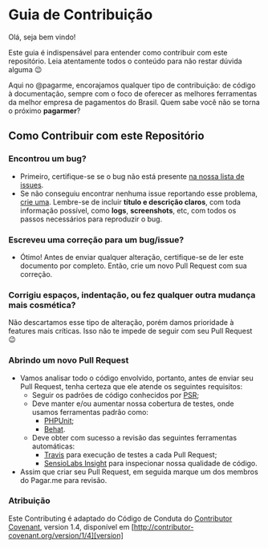 # Guia de Contribuição

Olá, seja bem vindo!

Este guia é indispensável para entender como contribuir com este repositório. Leia atentamente todos o conteúdo para não restar dúvida alguma :wink:

Aqui no @pagarme, encorajamos qualquer tipo de contribuição: de código à documentação, sempre com o foco de oferecer as melhores ferramentas da melhor empresa de pagamentos do Brasil. Quem sabe você não se torna o próximo **pagarmer**?


## Como Contribuir com este Repositório

### Encontrou um bug?

- Primeiro, certifique-se se o bug não está presente [na nossa lista de issues](/issues).
- Se não conseguiu encontrar nenhuma issue reportando esse problema, [crie uma](/issues/new). Lembre-se de incluir **título e descrição claros**, com toda informação possível, como **logs**, **screenshots**, etc, com todos os passos necessários para reproduzir o bug.

### Escreveu uma correção para um bug/issue?

- Ótimo! Antes de enviar qualquer alteração, certifique-se de ler este documento por completo. Então, crie um novo Pull Request com sua correção.

### Corrigiu espaços, indentação, ou fez qualquer outra mudança mais cosmética?

Não descartamos esse tipo de alteração, porém damos prioridade à features mais críticas. Isso não te impede de seguir com seu Pull Request :wink:


### Abrindo um novo Pull Request

- Vamos analisar todo o código envolvido, portanto, antes de enviar seu Pull Request, tenha certeza que ele atende os seguintes requisitos:
    - Seguir os padrões de código conhecidos por [PSR](http://www.php-fig.org/psr/);
    - Deve manter e/ou aumentar nossa cobertura de testes, onde usamos ferramentas padrão como:
        - [PHPUnit](https://phpunit.de/);
        - [Behat](http://behat.org/en/latest/).
    - Deve obter com sucesso a revisão das seguintes ferramentas automáticas:
        - [Travis](https://travis-ci.org/) para execução de testes a cada Pull Request;
        - [SensioLabs Insight](https://insight.sensiolabs.com/) para inspecionar nossa qualidade de código.
- Assim que criar seu Pull Request, em seguida marque um dos membros do Pagar.me para revisão.


### Atribuição

Este Contributing é adaptado do Código de Conduta do [Contributor Covenant][homepage], version 1.4,
disponível em [http://contributor-covenant.org/version/1/4][version]

[homepage]: http://contributor-covenant.org
[version]: http://contributor-covenant.org/version/1/4/
